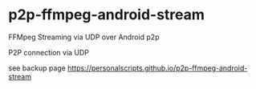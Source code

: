 # p2p-ffmpeg-android-stream
FFMpeg Streaming via UDP over Android p2p

P2P connection via UDP

see backup page https://personalscripts.github.io/p2p-ffmpeg-android-stream 
